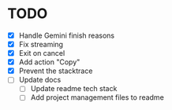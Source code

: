 # TODO

- [x] Handle Gemini finish reasons
- [x] Fix streaming
- [x] Exit on cancel
- [x] Add action "Copy"
- [x] Prevent the stacktrace
- [ ] Update docs
  - [ ] Update readme tech stack
  - [ ] Add project management files to readme

